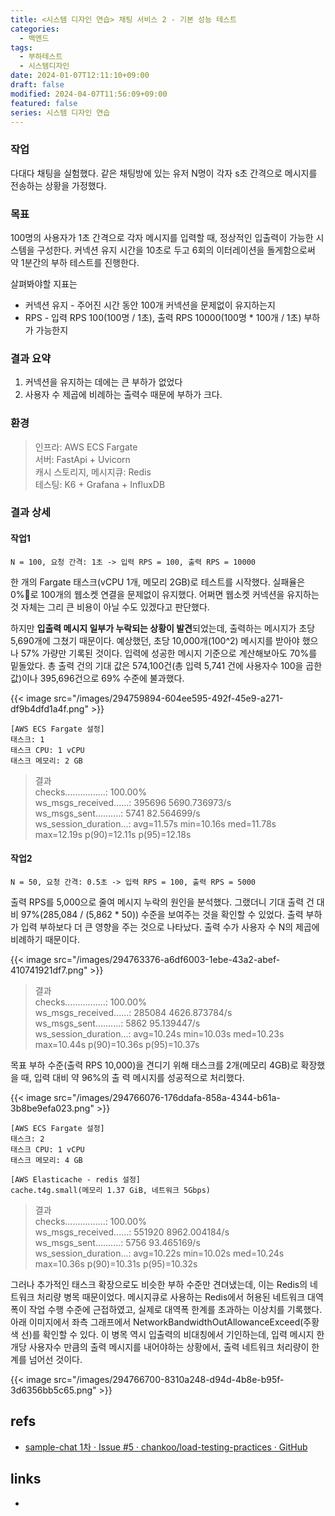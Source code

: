 ```yaml
---
title: <시스템 디자인 연습> 채팅 서비스 2 - 기본 성능 테스트
categories:
  - 백엔드
tags:
  - 부하테스트
  - 시스템디자인
date: 2024-01-07T12:11:10+09:00
draft: false
modified: 2024-04-07T11:56:09+09:00
featured: false
series: 시스템 디자인 연습
---
```


### 작업
다대다 채팅을 실험했다. 같은 채팅방에 있는 유저 N명이 각자 s초 간격으로 메시지를 전송하는 상황을 가정했다.

### 목표
100명의 사용자가 1초 간격으로 각자 메시지를 입력할 때, 정상적인 입출력이 가능한 시스템을 구성한다. 커넥션 유지 시간을 10초로 두고 6회의 이터레이션을 돌게함으로써 약 1분간의 부하 테스트를 진행한다.

살펴봐야할 지표는 
- 커넥션 유지 - 주어진 시간 동안 100개 커넥션을 문제없이 유지하는지
- RPS - 입력 RPS 100(100명 / 1초), 출력 RPS 10000(100명 * 100개 / 1초) 부하가 가능한지

### 결과 요약
1. 커넥션을 유지하는 데에는 큰 부하가 없었다
2. 사용자 수 제곱에 비례하는 출력수 때문에 부하가 크다.

### 환경
> 인프라: AWS ECS Fargate  
> 서버: FastApi + Uvicorn  
> 캐시 스토리지, 메시지큐: Redis  
> 테스팅: K6 + Grafana + InfluxDB

### 결과 상세

#### 작업1
	N = 100, 요청 간격: 1초 -> 입력 RPS = 100, 출력 RPS = 10000  

한 개의 Fargate 태스크(vCPU 1개, 메모리 2GB)로 테스트를 시작했다. 실패율은 0%로 100개의 웹소켓 연결을 문제없이 유지했다. 어쩌면 웹소켓 커넥션을 유지하는 것 자체는 그리 큰 비용이 아닐 수도 있겠다고 판단했다. 

하지만 **입출력 메시지 일부가 누락되는 상황이 발견**되었는데, 출력하는 메시지가 초당 5,690개에 그쳤기 때문이다. 예상했던, 초당 10,000개(100^2) 메시지를 받아야 했으나 57% 가량만 기록된 것이다. 입력에 성공한 메시지 기준으로 계산해보아도 70%를 밑돌았다. 총 출력 건의 기대 값은 574,100건(총 입력 5,741 건에 사용자수 100을 곱한 값)이나 395,696건으로 69% 수준에 불과했다.

{{< image src="/images/294759894-604ee595-492f-45e9-a271-df9b4dfd1a4f.png" >}}

	[AWS ECS Fargate 설정]
	태스크: 1
	태스크 CPU: 1 vCPU
	태스크 메모리: 2 GB

> 결과  
>  checks................: 100.00%  
>  ws_msgs_received......: 395696  5690.736973/s  
>  ws_msgs_sent..........: 5741    82.564699/s  
>  ws_session_duration...: avg=11.57s min=10.16s med=11.78s max=12.19s p(90)=12.11s p(95)=12.18s

#### 작업2
	N = 50, 요청 간격: 0.5초 -> 입력 RPS = 100, 출력 RPS = 5000

출력 RPS를 5,000으로 줄여 메시지 누락의 원인을 분석했다. 그랬더니 기대 출력 건 대비 97%(285,084 / (5,862 * 50)) 수준을 보여주는 것을 확인할 수 있었다. 출력 부하가 입력 부하보다 더 큰 영향을 주는 것으로 나타났다. 출력 수가 사용자 수 N의 제곱에 비례하기 때문이다.

{{< image src="/images/294763376-a6df6003-1ebe-43a2-abef-410741921df7.png" >}}

> 결과  
>  checks................: 100.00%  
>  ws_msgs_received......: 285084  4626.873784/s  
>  ws_msgs_sent..........: 5862    95.139447/s  
>  ws_session_duration...: avg=10.24s  min=10.03s med=10.23s   max=10.44s   p(90)=10.36s   p(95)=10.37s


목표 부하 수준(출력 RPS 10,000)을 견디기 위해 태스크를 2개(메모리 4GB)로 확장했을 때, 입력 대비 약 96%의 출
력 메시지를 성공적으로 처리했다.

{{< image src="/images/294766076-176ddafa-858a-4344-b61a-3b8be9efa023.png" >}}

	[AWS ECS Fargate 설정]
	태스크: 2
	태스크 CPU: 1 vCPU
	태스크 메모리: 4 GB
	
	[AWS Elasticache - redis 설정]
	cache.t4g.small(메모리 1.37 GiB, 네트워크 5Gbps)


> 결과  
>  checks................: 100.00%  
>  ws_msgs_received......: 551920  8962.004184/s  
>  ws_msgs_sent..........: 5756    93.465169/s  
>  ws_session_duration...: avg=10.22s   min=10.02s  med=10.24s   max=10.36s   p(90)=10.31s   p(95)=10.32s


그러나 추가적인 태스크 확장으로도 비슷한 부하 수준만 견뎌냈는데, 이는 Redis의 네트워크 처리량 병목 때문이었다. 메시지큐로 사용하는 Redis에서 허용된 네트워크 대역폭이 작업 수행 수준에 근접하였고, 실제로 대역폭 한계를 초과하는 이상치를 기록했다. 아래 이미지에서 좌측 그래프에서 NetworkBandwidthOutAllowanceExceed(주황색 선)를 확인할 수 있다. 이 병목 역시 입출력의 비대칭에서 기인하는데, 입력 메시지 한개당 사용자수 만큼의 출력 메시지를 내어야하는 상황에서, 출력 네트워크 처리량이 한계를 넘어선 것이다.  

{{< image src="/images/294766700-8310a248-d94d-4b8e-b95f-3d6356bb5c65.png" >}}

## refs
- [sample-chat 1차 · Issue #5 · chankoo/load-testing-practices · GitHub](https://github.com/chankoo/load-testing-practices/issues/5)


## links
- 
